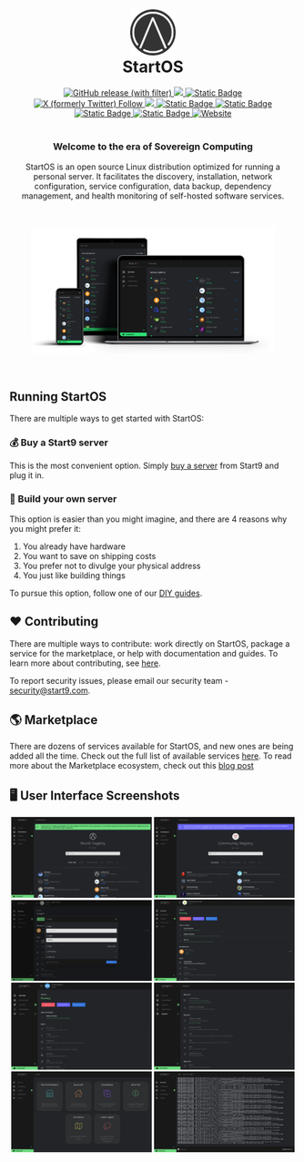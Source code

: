 <div align="center">
  <img src="frontend/projects/shared/assets/img/icon.png" alt="StartOS Logo" width="16%" />
  <h1 style="margin-top: 0;">StartOS</h1>
  <a href="https://github.com/Start9Labs/start-os/releases">
    <img alt="GitHub release (with filter)" src="https://img.shields.io/github/v/release/start9labs/start-os?logo=github">
  </a>
  <a href="https://github.com/Start9Labs/start-os/actions/workflows/startos-iso.yaml">
    <img src="https://github.com/Start9Labs/start-os/actions/workflows/startos-iso.yaml/badge.svg">
  </a>
    <a href="https://heyapollo.com/product/startos">
    <img alt="Static Badge" src="https://img.shields.io/badge/apollo-review%20%E2%AD%90%E2%AD%90%E2%AD%90%E2%AD%90%E2%AD%90%20-slateblue">
  </a>
  <a href="https://twitter.com/start9labs">
    <img alt="X (formerly Twitter) Follow" src="https://img.shields.io/twitter/follow/start9labs">
  </a>
  <a href="https://mastodon.start9labs.com">
    <img src="https://img.shields.io/mastodon/follow/000000001?domain=https%3A%2F%2Fmastodon.start9labs.com&label=Follow&style=social">
  </a>
  <a href="https://matrix.to/#/#community:matrix.start9labs.com">
    <img alt="Static Badge" src="https://img.shields.io/badge/community-matrix-yellow?logo=matrix">
  </a>
  <a href="https://t.me/start9_labs">
    <img alt="Static Badge" src="https://img.shields.io/badge/community-telegram-blue?logo=telegram">
  </a>
  <a href="https://docs.start9.com">
    <img alt="Static Badge" src="https://img.shields.io/badge/docs-orange?label=%F0%9F%91%A4%20support">
  </a>
  <a href="https://matrix.to/#/#community-dev:matrix.start9labs.com">
    <img alt="Static Badge" src="https://img.shields.io/badge/developer-matrix-darkcyan?logo=matrix">
  </a>
  <a href="https://start9.com">
    <img alt="Website" src="https://img.shields.io/website?up_message=online&down_message=offline&url=https%3A%2F%2Fstart9.com&logo=website&label=%F0%9F%8C%90%20website">
  </a>
</div>
<br />
<div align="center">
  <h3>
    Welcome to the era of Sovereign Computing
  </h3>
  <p>
    StartOS is an open source Linux distribution optimized for running a personal server. It facilitates the discovery, installation, network configuration, service configuration, data backup, dependency management, and health monitoring of self-hosted software services.
  </p>
</div>
<br />
<p align="center">
<img src="assets/StartOS.png" alt="StartOS" width="85%">
</p>
<br />

## Running StartOS
There are multiple ways to get started with StartOS:

### 💰 Buy a Start9 server
This is the most convenient option. Simply [buy a server](https://store.start9.com) from Start9 and plug it in.

### 👷 Build your own server
This option is easier than you might imagine, and there are 4 reasons why you might prefer it:
1. You already have hardware
1. You want to save on shipping costs
1. You prefer not to divulge your physical address
1. You just like building things

To pursue this option, follow one of our [DIY guides](https://start9.com/latest/diy).

## ❤️ Contributing
There are multiple ways to contribute: work directly on StartOS, package a service for the marketplace, or help with documentation and guides. To learn more about contributing, see [here](https://start9.com/contribute/).

To report security issues, please email our security team - security@start9.com.

## 🌎 Marketplace
There are dozens of services available for StartOS, and new ones are being added all the time. Check out the full list of available services [here](https://marketplace.start9.com/marketplace). To read more about the Marketplace ecosystem, check out this [blog post](https://blog.start9.com/start9-marketplace-strategy/)

## 🖥️ User Interface Screenshots

<p align="center">
<img src="assets/registry.png" alt="StartOS Marketplace" width="49%">
<img src="assets/community.png" alt="StartOS Community Registry" width="49%">
<img src="assets/c-lightning.png" alt="StartOS NextCloud Service" width="49%">
<img src="assets/btcpay.png" alt="StartOS BTCPay Service" width="49%">
<img src="assets/nextcloud.png" alt="StartOS System Settings" width="49%">
<img src="assets/system.png" alt="StartOS System Settings" width="49%">
<img src="assets/welcome.png" alt="StartOS System Settings" width="49%">
<img src="assets/logs.png" alt="StartOS System Settings" width="49%">
</p>
